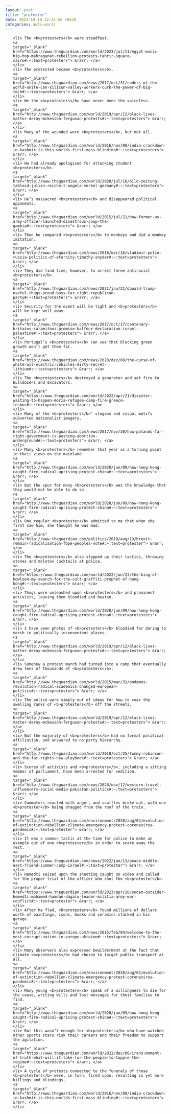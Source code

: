 ```yaml
---
layout: post
title: "protester"
date: 2023-10-10 12:34:56 +0530
categories: auto-words
---
```

<ol>

    <li> The <b>protesters</b> were steadfast.
    <a 
    target="_blank" 
    href="https://www.theguardian.com/world/2023/jul/11/egypt-music-hip-hop-mahraganat-rebellion-protests-tahrir-square-cairo#:~:text=protesters"> &rarr; </a>
    </li>
    <li> The protested became <b>protesters</b>.
    <a 
    target="_blank" 
    href="http://www.theguardian.com/news/2017/oct/31/coders-of-the-world-unite-can-silicon-valley-workers-curb-the-power-of-big-tech#:~:text=protesters"> &rarr; </a>
    </li>
    <li> We the <b>protesters</b> have never been the voiceless.
    <a 
    target="_blank" 
    href="http://www.theguardian.com/world/2019/apr/12/black-lives-matter-deray-mckesson-ferguson-protests#:~:text=protesters"> &rarr; </a>
    </li>
    <li> Many of the wounded were <b>protesters</b>, but not all.
    <a 
    target="_blank" 
    href="http://www.theguardian.com/world/2016/nov/08/india-crackdown-in-kashmir-is-this-worlds-first-mass-blinding#:~:text=protesters"> &rarr; </a>
    </li>
    <li> He had already apologised for attacking student <b>protesters</b>.
    <a 
    target="_blank" 
    href="http://www.theguardian.com/world/2020/jul/16/bild-zeitung-tabloid-julian-reichelt-angela-merkel-germany#:~:text=protesters"> &rarr; </a>
    </li>
    <li> He’s massacred <b>protesters</b> and disappeared political opponents.
    <a 
    target="_blank" 
    href="http://www.theguardian.com/world/2015/jul/21/how-former-us-army-officer-launched-disastrous-coup-the-gambia#:~:text=protesters"> &rarr; </a>
    </li>
    <li> Then he compared <b>protesters</b> to monkeys and did a monkey imitation.
    <a 
    target="_blank" 
    href="http://www.theguardian.com/news/2018/mar/16/vladimir-putin-russia-politics-of-eternity-timothy-snyder#:~:text=protesters"> &rarr; </a>
    </li>
    <li> They did find time, however, to arrest three antiracist <b>protesters</b>.
    <a 
    target="_blank" 
    href="http://www.theguardian.com/news/2021/jan/21/donald-trump-useful-thugs-proud-boys-far-right-republican-party#:~:text=protesters"> &rarr; </a>
    </li>
    <li> Security for the event will be tight and <b>protesters</b> will be kept well away.
    <a 
    target="_blank" 
    href="http://www.theguardian.com/news/2017/oct/17/centenary-britains-calamitous-promise-balfour-declaration-israel-palestine#:~:text=protesters"> &rarr; </a>
    </li>
    <li> Portugal’s <b>protesters</b> can see that blocking green growth won’t get them far.
    <a 
    target="_blank" 
    href="http://www.theguardian.com/news/2020/dec/08/the-curse-of-white-oil-electric-vehicles-dirty-secret-lithium#:~:text=protesters"> &rarr; </a>
    </li>
    <li> The <b>protesters</b> destroyed a generator and set fire to bulldozers and excavators.
    <a 
    target="_blank" 
    href="https://www.theguardian.com/world/2022/apr/21/disaster-waiting-to-happen-moria-refugee-camp-fire-greece-lesbos#:~:text=protesters"> &rarr; </a>
    </li>
    <li> Many of the <b>protesters</b>’ slogans and visual motifs subverted nationalist imagery.
    <a 
    target="_blank" 
    href="http://www.theguardian.com/news/2017/nov/30/how-polands-far-right-government-is-pushing-abortion-underground#:~:text=protesters"> &rarr; </a>
    </li>
    <li> Many <b>protesters</b> remember that year as a turning point in their views on the mainland.
    <a 
    target="_blank" 
    href="http://www.theguardian.com/world/2020/jun/09/how-hong-kong-caught-fire-radical-uprising-protest-china#:~:text=protesters"> &rarr; </a>
    </li>
    <li> But the spur for many <b>protesters</b> was the knowledge that they would not be able to do so.
    <a 
    target="_blank" 
    href="http://www.theguardian.com/world/2020/jun/09/how-hong-kong-caught-fire-radical-uprising-protest-china#:~:text=protesters"> &rarr; </a>
    </li>
    <li> One regular <b>protester</b> admitted to me that when she first saw him, she thought he was mad.
    <a 
    target="_blank" 
    href="http://www.theguardian.com/politics/2019/aug/13/brexit-remain-radicalisation-fbpe-peoples-vote#:~:text=protester"> &rarr; </a>
    </li>
    <li> The <b>protesters</b> also stepped up their tactics, throwing stones and molotov cocktails at police.
    <a 
    target="_blank" 
    href="https://www.theguardian.com/world/2022/jun/23/the-king-of-kowloon-my-search-for-the-cult-graffiti-prophet-of-hong-kong#:~:text=protesters"> &rarr; </a>
    </li>
    <li> Thugs were unleashed upon <b>protesters</b> and prominent activists, leaving them bloodied and beaten.
    <a 
    target="_blank" 
    href="http://www.theguardian.com/world/2020/jun/09/how-hong-kong-caught-fire-radical-uprising-protest-china#:~:text=protesters"> &rarr; </a>
    </li>
    <li> I have seen photos of <b>protesters</b> bloodied for daring to march in politically inconvenient places.
    <a 
    target="_blank" 
    href="http://www.theguardian.com/world/2019/apr/12/black-lives-matter-deray-mckesson-ferguson-protests#:~:text=protesters"> &rarr; </a>
    </li>
    <li> Somehow a protest march had turned into a camp that eventually drew tens of thousands of <b>protesters</b>.
    <a 
    target="_blank" 
    href="http://www.theguardian.com/world/2015/mar/31/podemos-revolution-radical-academics-changed-european-politics#:~:text=protesters"> &rarr; </a>
    </li>
    <li> The police were simply out of ideas for how to coax the swelling ranks of <b>protesters</b> off the streets.
    <a 
    target="_blank" 
    href="http://www.theguardian.com/world/2019/apr/12/black-lives-matter-deray-mckesson-ferguson-protests#:~:text=protesters"> &rarr; </a>
    </li>
    <li> But the majority of <b>protesters</b> had no formal political affiliation, and answered to no party hierarchy.
    <a 
    target="_blank" 
    href="http://www.theguardian.com/world/2018/oct/25/tommy-robinson-and-the-far-rights-new-playbook#:~:text=protesters"> &rarr; </a>
    </li>
    <li> Scores of activists and <b>protesters</b>, including a sitting member of parliament, have been arrested for sedition.
    <a 
    target="_blank" 
    href="http://www.theguardian.com/news/2020/nov/12/western-travel-influencers-social-media-pakistan-politics#:~:text=protesters"> &rarr; </a>
    </li>
    <li> Commuters reacted with anger, and scuffles broke out, with one <b>protester</b> being dragged from the roof of the train.
    <a 
    target="_blank" 
    href="http://www.theguardian.com/environment/2020/aug/04/evolution-of-extinction-rebellion-climate-emergency-protest-coronavirus-pandemic#:~:text=protester"> &rarr; </a>
    </li>
    <li> It was a common tactic at the time for police to make an example out of one <b>protester</b> in order to scare away the rest.
    <a 
    target="_blank" 
    href="https://www.theguardian.com/news/2022/jan/13/peace-middle-east-friend-summer-camp-israel#:~:text=protester"> &rarr; </a>
    </li>
    <li> Hemedti seized upon the shooting caught on video and called for the proper trial of the officer who shot the <b>protester</b>.
    <a 
    target="_blank" 
    href="https://www.theguardian.com/world/2023/apr/20/sudan-outsider-hemedti-mohamed-hamdan-dagalo-leader-militia-army-war-conflict#:~:text=protester"> &rarr; </a>
    </li>
    <li> After he fled, <b>protesters</b> found millions of dollars worth of paintings, icons, books and ceramics stacked in his garage.
    <a 
    target="_blank" 
    href="http://www.theguardian.com/news/2015/feb/04/welcome-to-the-most-corrupt-nation-in-europe-ukraine#:~:text=protesters"> &rarr; </a>
    </li>
    <li> Many observers also expressed bewilderment at the fact that climate <b>protesters</b> had chosen to target public transport at all.
    <a 
    target="_blank" 
    href="http://www.theguardian.com/environment/2020/aug/04/evolution-of-extinction-rebellion-climate-emergency-protest-coronavirus-pandemic#:~:text=protesters"> &rarr; </a>
    </li>
    <li> Many young <b>protesters</b> speak of a willingness to die for the cause, writing wills and last messages for their families to find.
    <a 
    target="_blank" 
    href="http://www.theguardian.com/world/2020/jun/09/how-hong-kong-caught-fire-radical-uprising-protest-china#:~:text=protesters"> &rarr; </a>
    </li>
    <li> But this wasn’t enough for <b>protesters</b> who have watched other sports stars risk their careers and their freedom to support the agitation.
    <a 
    target="_blank" 
    href="https://www.theguardian.com/world/2022/dec/06/irans-moment-of-truth-what-will-it-take-for-the-people-to-topple-the-regime#:~:text=protesters"> &rarr; </a>
    </li>
    <li> A cycle of protests connected to the funerals of those <b>protesters</b> were, in turn, fired upon, resulting in yet more killings and blindings.
    <a 
    target="_blank" 
    href="http://www.theguardian.com/world/2016/nov/08/india-crackdown-in-kashmir-is-this-worlds-first-mass-blinding#:~:text=protesters"> &rarr; </a>
    </li>